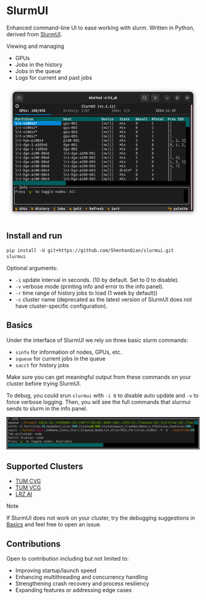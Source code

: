 # SlurmUI

Enhanced command-line UI to ease working with slurm. 
Written in Python, derived from [SlurmUI](https://github.com/SirWyver/slurmui).

Viewing and managing
- GPUs
- Jobs in the history
- Jobs in the queue
- Logs for current and past jobs

<div align="center"> 
  <img src="asset/demo.png">
</div>

## Install and run
```shell
pip install -U git+https://github.com/ShenhanQian/slurmui.git
slurmui
```
Optional arguments:
- `-i` update interval in seconds. (10 by default. Set to 0 to disable).
- `-v` verbose mode (printing info and error to the info panel).
- `-r` time range of history jobs to load (1 week by default))
- `-c` cluster name (deprecated as the latest version of SlurmUI does not have cluster-specific configuration).

## Basics
Under the interface of SlurmUI we rely on three basic slurm commands:
- `sinfo` for information of nodes, GPUs, etc.
- `squeue` for current jobs in the queue
- `sacct` for history jobs

Make sure you can get meaningful output from these commands on your cluster before trying SlurmUI.

To debug, you could srun `slurmui` with `-i 0` to disable auto update and `-v` to force verbose logging. Then, you will see the full commands that slurmui sends to slurm in the info panel.

<div align="center"> 
  <img src="asset/verbose_info.png">
</div>

## Supported Clusters
- [TUM CVG](https://cvg.cit.tum.de/)
- [TUM VCG](https://www.niessnerlab.org/)
- [LRZ AI](https://doku.lrz.de/lrz-ai-systems-11484278.html)

> [!NOTE]
> If SlurmUI does not work on your cluster, try the debugging suggestions in [Basics](README.md#basics) and feel free to open an issue.

## Contributions
Open to contribution including but not limited to:
- Improving startup/launch speed
- Enhancing multithreading and concurrency handling
- Strengthening crash recovery and process resiliency
- Expanding features or addressing edge cases

